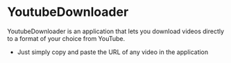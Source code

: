 # YoutubeDownloader
YoutubeDownloader is an application that lets you download videos directly to a format of your choice from YouTube. 
- Just simply copy and paste the URL of any video in the application
